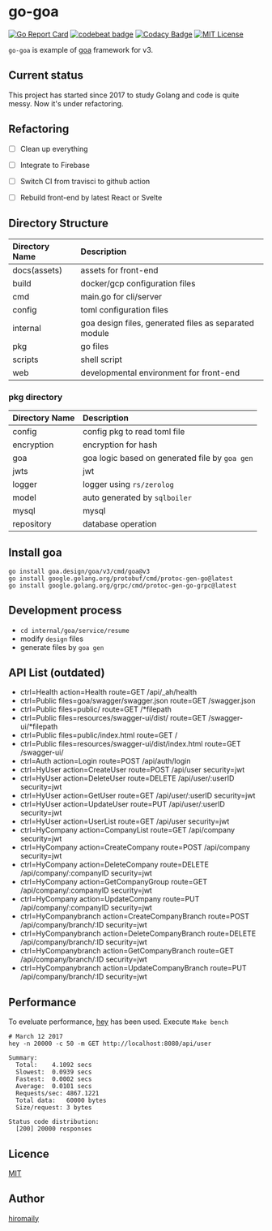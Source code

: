 # go-goa

[![Go Report Card](https://goreportcard.com/badge/github.com/hiromaily/go-goa)](https://goreportcard.com/report/github.com/hiromaily/go-goa)
[![codebeat badge](https://codebeat.co/badges/f2ee2ed0-5588-46f9-a47e-d50633a06739)](https://codebeat.co/projects/github-com-hiromaily-go-goa-master)
[![Codacy Badge](https://api.codacy.com/project/badge/Grade/f207ca57e48e456389341fc41bb06951)](https://www.codacy.com/app/hiromaily2/go-goa?utm_source=github.com&amp;utm_medium=referral&amp;utm_content=hiromaily/go-goa&amp;utm_campaign=Badge_Grade)
[![MIT License](http://img.shields.io/badge/license-MIT-blue.svg?style=flat)](https://raw.githubusercontent.com/hiromaily/go-goa/master/LICENSE)

`go-goa` is example of [goa](https://github.com/goadesign/goa) framework for v3.  

## Current status
This project has started since 2017 to study Golang and code is quite messy.
Now it's under refactoring.


## Refactoring
- [ ] Clean up everything
- [ ] Integrate to Firebase
- [ ] Switch CI from travisci to github action
- [ ] Rebuild front-end by latest React or Svelte


## Directory Structure
| Directory Name | Description                                           |
|:---------------|:------------------------------------------------------|
| docs(assets)   | assets for front-end                                  |
| build          | docker/gcp configuration files                        |
| cmd            | main.go for cli/server                                |
| config         | toml configuration files                              |
| internal       | goa design files, generated files as separated module |
| pkg            | go files                                              |
| scripts        | shell script                                          |
| web            | developmental environment for front-end               |

### pkg directory
| Directory Name | Description                                    |
|:---------------|:-----------------------------------------------|
| config         | config pkg to read toml file                   |
| encryption     | encryption for hash                            |
| goa            | goa logic based on generated file by `goa gen` |
| jwts           | jwt                                            |
| logger         | logger using `rs/zerolog`                      |
| model          | auto generated by `sqlboiler`                  |
| mysql          | mysql                                          |
| repository     | database operation                             |


## Install goa
```
go install goa.design/goa/v3/cmd/goa@v3
go install google.golang.org/protobuf/cmd/protoc-gen-go@latest
go install google.golang.org/grpc/cmd/protoc-gen-go-grpc@latest
```


## Development process
- `cd internal/goa/service/resume`
- modify `design` files
- generate files by `goa gen`


## API List (outdated)
* ctrl=Health action=Health route=GET /api/_ah/health
* ctrl=Public files=goa/swagger/swagger.json route=GET /swagger.json
* ctrl=Public files=public/ route=GET /*filepath
* ctrl=Public files=resources/swagger-ui/dist/ route=GET /swagger-ui/*filepath
* ctrl=Public files=public/index.html route=GET /
* ctrl=Public files=resources/swagger-ui/dist/index.html route=GET /swagger-ui/
* ctrl=Auth action=Login route=POST /api/auth/login
* ctrl=HyUser action=CreateUser route=POST /api/user security=jwt
* ctrl=HyUser action=DeleteUser route=DELETE /api/user/:userID security=jwt
* ctrl=HyUser action=GetUser route=GET /api/user/:userID security=jwt
* ctrl=HyUser action=UpdateUser route=PUT /api/user/:userID security=jwt
* ctrl=HyUser action=UserList route=GET /api/user security=jwt
* ctrl=HyCompany action=CompanyList route=GET /api/company security=jwt
* ctrl=HyCompany action=CreateCompany route=POST /api/company security=jwt
* ctrl=HyCompany action=DeleteCompany route=DELETE /api/company/:companyID security=jwt
* ctrl=HyCompany action=GetCompanyGroup route=GET /api/company/:companyID security=jwt
* ctrl=HyCompany action=UpdateCompany route=PUT /api/company/:companyID security=jwt
* ctrl=HyCompanybranch action=CreateCompanyBranch route=POST /api/company/branch/:ID security=jwt
* ctrl=HyCompanybranch action=DeleteCompanyBranch route=DELETE /api/company/branch/:ID security=jwt
* ctrl=HyCompanybranch action=GetCompanyBranch route=GET /api/company/branch/:ID security=jwt
* ctrl=HyCompanybranch action=UpdateCompanyBranch route=PUT /api/company/branch/:ID security=jwt


## Performance
To eveluate performance, [hey](https://github.com/rakyll/hey) has been used.
Execute `Make bench`

```
# March 12 2017
hey -n 20000 -c 50 -m GET http://localhost:8080/api/user

Summary:
  Total:	4.1092 secs
  Slowest:	0.0939 secs
  Fastest:	0.0002 secs
  Average:	0.0101 secs
  Requests/sec:	4867.1221
  Total data:	60000 bytes
  Size/request:	3 bytes

Status code distribution:
  [200]	20000 responses
```

## Licence
[MIT](https://github.com/hiromaily/go-goa/blob/master/LICENSE)

## Author
[hiromaily](https://github.com/hiromaily)
